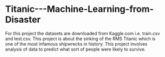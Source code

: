 # Titanic---Machine-Learning-from-Disaster
For this project the datasets are downloaded from Kaggle.com i.e. train.csv and test.csv.
This project is about the sinking of the RMS Titanic which is one of the most infamous shipwrecks in history. This project involves analysis of data to predict what sort of people were likely to survive.

